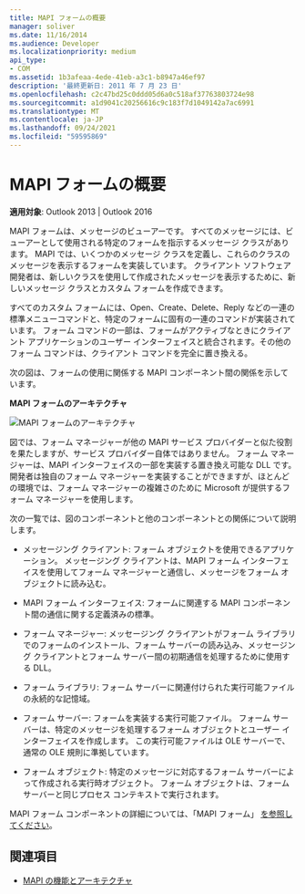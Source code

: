 ```yaml
---
title: MAPI フォームの概要
manager: soliver
ms.date: 11/16/2014
ms.audience: Developer
ms.localizationpriority: medium
api_type:
- COM
ms.assetid: 1b3afeaa-4ede-41eb-a3c1-b8947a46ef97
description: '最終更新日: 2011 年 7 月 23 日'
ms.openlocfilehash: c2c47bd25c0ddd05d6a0c518af37763803724e98
ms.sourcegitcommit: a1d9041c20256616c9c183f7d1049142a7ac6991
ms.translationtype: MT
ms.contentlocale: ja-JP
ms.lasthandoff: 09/24/2021
ms.locfileid: "59595869"
---
```

# <a name="mapi-forms-overview"></a>MAPI フォームの概要
  
**適用対象**: Outlook 2013 | Outlook 2016 
  
MAPI フォームは、メッセージのビューアーです。 すべてのメッセージには、ビューアーとして使用される特定のフォームを指示するメッセージ クラスがあります。 MAPI では、いくつかのメッセージ クラスを定義し、これらのクラスのメッセージを表示するフォームを実装しています。 クライアント ソフトウェア開発者は、新しいクラスを使用して作成されたメッセージを表示するために、新しいメッセージ クラスとカスタム フォームを作成できます。
  
すべてのカスタム フォームには、Open、Create、Delete、Reply などの一連の標準メニューコマンドと、特定のフォームに固有の一連のコマンドが実装されています。  フォーム コマンドの一部は、フォームがアクティブなときにクライアント アプリケーションのユーザー インターフェイスと統合されます。その他のフォーム コマンドは、クライアント コマンドを完全に置き換える。 
  
次の図は、フォームの使用に関係する MAPI コンポーネント間の関係を示しています。 
  
**MAPI フォームのアーキテクチャ**
  
![MAPI フォームのアーキテクチャ](media/forms01.gif "MAPI フォームのアーキテクチャ")
  
図では、フォーム マネージャーが他の MAPI サービス プロバイダーと似た役割を果たしますが、サービス プロバイダー自体ではありません。 フォーム マネージャーは、MAPI インターフェイスの一部を実装する置き換え可能な DLL です。 開発者は独自のフォーム マネージャーを実装することができますが、ほとんどの環境では、フォーム マネージャーの複雑さのために Microsoft が提供するフォーム マネージャーを使用します。
  
次の一覧では、図のコンポーネントと他のコンポーネントとの関係について説明します。
  
- メッセージング クライアント: フォーム オブジェクトを使用できるアプリケーション。 メッセージング クライアントは、MAPI フォーム インターフェイスを使用してフォーム マネージャーと通信し、メッセージをフォーム オブジェクトに読み込む。
    
- MAPI フォーム インターフェイス: フォームに関連する MAPI コンポーネント間の通信に関する定義済みの標準。
    
- フォーム マネージャー: メッセージング クライアントがフォーム ライブラリでのフォームのインストール、フォーム サーバーの読み込み、メッセージング クライアントとフォーム サーバー間の初期通信を処理するために使用する DLL。
    
- フォーム ライブラリ: フォーム サーバーに関連付けられた実行可能ファイルの永続的な記憶域。
    
- フォーム サーバー: フォームを実装する実行可能ファイル。 フォーム サーバーは、特定のメッセージを処理するフォーム オブジェクトとユーザー インターフェイスを作成します。 この実行可能ファイルは OLE サーバーで、通常の OLE 規則に準拠しています。
    
- フォーム オブジェクト: 特定のメッセージに対応するフォーム サーバーによって作成される実行時オブジェクト。 フォーム オブジェクトは、フォーム サーバーと同じプロセス コンテキストで実行されます。
    
MAPI フォーム コンポーネントの詳細については、「MAPI フォーム」 [を参照してください](mapi-forms.md)。
  
## <a name="see-also"></a>関連項目

- [MAPI の機能とアーキテクチャ](mapi-features-and-architecture.md)


